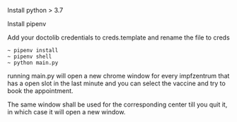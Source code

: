 Install python > 3.7

Install pipenv

Add your doctolib credentials to  creds.template and rename the file to creds

```
~ pipenv install
~ pipenv shell
~ python main.py
```
running main.py will open a new chrome window for every impfzentrum that has a open slot in the last minute
and you can select the vaccine and try to book the appointment.

The same window shall be used for the corresponding center till you quit it, in which case it will open a new window.
